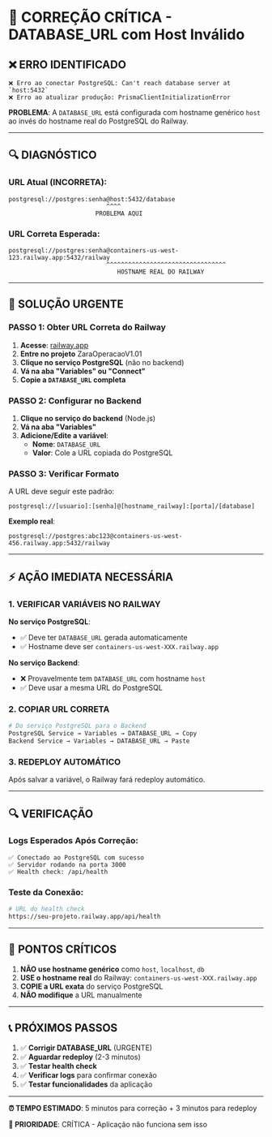 # 🚨 CORREÇÃO CRÍTICA - DATABASE_URL com Host Inválido

## ❌ ERRO IDENTIFICADO

```
❌ Erro ao conectar PostgreSQL: Can't reach database server at `host:5432`
❌ Erro ao atualizar produção: PrismaClientInitializationError
```

**PROBLEMA**: A `DATABASE_URL` está configurada com hostname genérico `host` ao invés do hostname real do PostgreSQL do Railway.

---

## 🔍 **DIAGNÓSTICO**

### **URL Atual (INCORRETA)**:
```
postgresql://postgres:senha@host:5432/database
                           ^^^^
                        PROBLEMA AQUI
```

### **URL Correta Esperada**:
```
postgresql://postgres:senha@containers-us-west-123.railway.app:5432/railway
                           ^^^^^^^^^^^^^^^^^^^^^^^^^^^^^^^^^
                              HOSTNAME REAL DO RAILWAY
```

---

## 🔧 **SOLUÇÃO URGENTE**

### **PASSO 1: Obter URL Correta do Railway**

1. **Acesse**: [railway.app](https://railway.app)
2. **Entre no projeto** ZaraOperacaoV1.01
3. **Clique no serviço PostgreSQL** (não no backend)
4. **Vá na aba "Variables" ou "Connect"**
5. **Copie a `DATABASE_URL` completa**

### **PASSO 2: Configurar no Backend**

1. **Clique no serviço do backend** (Node.js)
2. **Vá na aba "Variables"**
3. **Adicione/Edite a variável**:
   - **Nome**: `DATABASE_URL`
   - **Valor**: Cole a URL copiada do PostgreSQL

### **PASSO 3: Verificar Formato**

A URL deve seguir este padrão:
```
postgresql://[usuario]:[senha]@[hostname_railway]:[porta]/[database]
```

**Exemplo real**:
```
postgresql://postgres:abc123@containers-us-west-456.railway.app:5432/railway
```

---

## ⚡ **AÇÃO IMEDIATA NECESSÁRIA**

### **1. VERIFICAR VARIÁVEIS NO RAILWAY**

**No serviço PostgreSQL**:
- ✅ Deve ter `DATABASE_URL` gerada automaticamente
- ✅ Hostname deve ser `containers-us-west-XXX.railway.app`

**No serviço Backend**:
- ❌ Provavelmente tem `DATABASE_URL` com hostname `host`
- ✅ Deve usar a mesma URL do PostgreSQL

### **2. COPIAR URL CORRETA**

```bash
# Do serviço PostgreSQL para o Backend
PostgreSQL Service → Variables → DATABASE_URL → Copy
Backend Service → Variables → DATABASE_URL → Paste
```

### **3. REDEPLOY AUTOMÁTICO**

Após salvar a variável, o Railway fará redeploy automático.

---

## 🔍 **VERIFICAÇÃO**

### **Logs Esperados Após Correção**:
```
✅ Conectado ao PostgreSQL com sucesso
✅ Servidor rodando na porta 3000
✅ Health check: /api/health
```

### **Teste da Conexão**:
```bash
# URL do health check
https://seu-projeto.railway.app/api/health
```

---

## 🚨 **PONTOS CRÍTICOS**

1. **NÃO use hostname genérico** como `host`, `localhost`, `db`
2. **USE o hostname real** do Railway: `containers-us-west-XXX.railway.app`
3. **COPIE a URL exata** do serviço PostgreSQL
4. **NÃO modifique** a URL manualmente

---

## 📞 **PRÓXIMOS PASSOS**

1. ✅ **Corrigir DATABASE_URL** (URGENTE)
2. ✅ **Aguardar redeploy** (2-3 minutos)
3. ✅ **Testar health check**
4. ✅ **Verificar logs** para confirmar conexão
5. ✅ **Testar funcionalidades** da aplicação

---

**⏰ TEMPO ESTIMADO**: 5 minutos para correção + 3 minutos para redeploy

**🎯 PRIORIDADE**: CRÍTICA - Aplicação não funciona sem isso